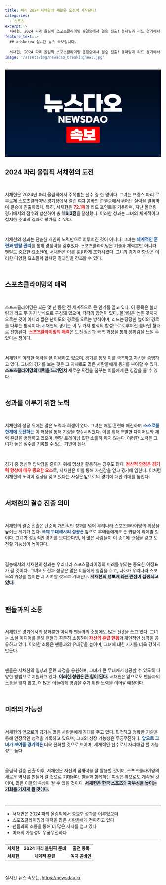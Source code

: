 ```yaml
---
title: 파리 2024 서채현의 새로운 도전이 시작된다!
categories:
  - 스포츠
excerpt: >
  서채현, 2024 파리 올림픽 스포츠클라이밍 준결승에서 결승 진출! 볼더링과 리드 경기에서 합산 116.3점을 기록하며 전격 상승세를 탔습니다. 파리에서의 감동적인 순간을 놓치지 마세요!
feature_text: >
  ## adskorea 실시간 뉴스 속보입니다.

  서채현, 2024 파리 올림픽 스포츠클라이밍 준결승에서 결승 진출! 볼더링과 리드 경기에서 합산 116.3점을 기록하며 전격 상승세를 탔습니다. 파리에서의 감동적인 순간을 놓치지 마세요!
image: '/assets/img/newsdao_breakingnews.jpg'
---
```


<p><img src="/assets/img/newsdao_breakingnews.jpg" alt="adskorea 속보" /></p>

<h2 data-ke-size="size26">2024 파리 올림픽 서채현의 도전</h2>

<p data-ke-size="size16">&nbsp;</p>

<p>서채현은 2024년 파리 올림픽에서 주목받는 선수 중 한 명이다. 그녀는 프랑스 파리 르부르제 스포츠클라이밍 경기장에서 열린 여자 콤바인 준결승에서 뛰어난 실력을 발휘하며 결승에 진출하였다. 특히, 서채현은 <b><span style="color: #ee2323;">72.1점</span></b>의 리드 포인트를 기록하며, 지난 볼더링 경기에서의 점수와 합산하여 총 <b><span style="background-color: #21538527;">116.3점</span></b>을 달성했다. 이러한 성과는 그녀의 체계적이고 철저한 준비의 결과로 평가될 수 있다.</p>

<p data-ke-size="size16">&nbsp;</p>

<p>서채현의 성과는 단순한 개인의 노력만으로 이루어진 것이 아니다. 그녀는 <b><span style="color: #1a5490;">체계적인 훈련과 멘탈 관리</span></b>를 통해 경쟁력을 갖추었다. 스포츠클라이밍은 기술과 체력뿐만 아니라 멘탈도 중요한 요소인데, 서채현은 이를 훌륭하게 조화시켰다. 그녀의 경기력 향상은 이러한 다양한 요소들이 합쳐진 결과임을 강조할 수 있다.</p>

<p data-ke-size="size16">&nbsp;</p>

<h2 data-ke-size="size26">스포츠클라이밍의 매력</h2>

<p data-ke-size="size16">&nbsp;</p>

<p>스포츠클라이밍은 최근 몇 년 동안 전 세계적으로 큰 인기를 끌고 있다. 이 종목은 볼더링과 리드 두 가지 방식으로 구성돼 있으며, 각각의 장점이 있다. 볼더링은 높은 곳까지 오르는 것이 아니라 짧은 난이도의 경로를 오르는 방식이며, 리드는 장장한 높이의 경로를 다루는 방식이다. 서채현의 경기는 이 두 가지 방식의 합성으로 이루어진 콤바인 형태로 진행된다. <b><span style="color: #ee2323;">스포츠클라이밍의 매력</span></b>은 도전 정신과 극복 과정을 통해 성취감을 느낄 수 있다는 점이다.</p>

<p data-ke-size="size16">&nbsp;</p>

<p>서채현은 이러한 매력을 잘 이해하고 있으며, 경기를 통해 이를 극복하고 자신을 증명하고 있다. 그녀의 경기를 보는 것은 그 자체로도 많은 사람들에게 동기를 부여할 수 있다. <b><span style="background-color: #21538527;">스포츠클라이밍의 매력을 느끼면서</span></b> 새로운 도전을 꿈꾸는 이들에게 큰 영감을 줄 수 있다.</p>

<p data-ke-size="size16">&nbsp;</p>

<h2 data-ke-size="size26">성과를 이루기 위한 노력</h2>

<p data-ke-size="size16">&nbsp;</p>

<p>서채현의 성공 뒤에는 많은 노력과 희생이 있다. 그녀는 매일 훈련에 매진하며 <b><span style="color: #1a5490;">스스로를 한계에 도전하는</span></b> 이 과정을 통해 기량을 향상시켜왔다. 이를 위해 특별한 다이어트와 체력 훈련을 병행하고 있으며, 멘탈 트레이닝 또한 소홀히 하지 않는다. 이러한 노력은 그녀가 높은 점수를 기록할 수 있는 기반이 된다.</p>

<p data-ke-size="size16">&nbsp;</p>

<p>경기 중 정신적 압박감을 줄이기 위해 명상을 활용하는 경우도 많다. <b><span style="color: #ee2323;">정신적 안정은 경기력 향상에 매우 중요한 요소</span></b>로, 서채현은 이를 통해 자신감을 얻고 경기에 임한다. 이처럼 서채현의 노력이 결실을 맺고 있다는 사실은 앞으로의 경기에 대한 기대를 높인다.</p>

<p data-ke-size="size16">&nbsp;</p>

<h2 data-ke-size="size26">서채현의 결승 진출 의미</h2>

<p data-ke-size="size16">&nbsp;</p>

<p>서채현의 결승 진출은 단순히 개인적인 성과를 넘어 우리나라 스포츠클라이밍의 위상을 높이는 계기가 된다. <b><span style="color: #1a5490;">국제 무대에서의 성공은</span></b> 앞으로 후배들에게도 큰 귀감이 되어줄 것이다. 그녀가 성공적인 경기를 보여준다면, 더 많은 사람들이 이 종목에 관심을 갖고 도전할 가능성이 높아진다.</p>

<p data-ke-size="size16">&nbsp;</p>

<p>결승에서의 서채현의 성과는 우리나라 스포츠클라이밍의 미래를 밝히는 중요한 이정표가 될 것이다. 그녀의 도전과 성공은 많은 이들에게 영감을 주고, 나아가 우리나라 스포츠의 위상을 높이는 데 기여할 것으로 기대된다. <b><span style="background-color: #21538527;">서채현의 행보에 많은 관심이 집중되고 있다.</span></b></p>

<p data-ke-size="size16">&nbsp;</p>

<h2 data-ke-size="size26">팬들과의 소통</h2>

<p data-ke-size="size16">&nbsp;</p>

<p>서채현은 경기에서의 성과뿐만 아니라 팬들과의 소통에도 많은 신경을 쓰고 있다. 그녀는 소셜 미디어를 통해 팬들과 꾸준히 소통하며 <b><span style="color: #ee2323;">자신의 훈련 현황</span></b>과 개인적인 생각을 공유하고 있다. 이러한 소통은 팬들과의 유대감을 높이며, 그녀에 대한 지지를 더욱 강하게 만든다.</p>

<p data-ke-size="size16">&nbsp;</p>

<p>팬들은 서채현의 일상과 훈련 과정을 응원하며, 그녀가 큰 무대에서 성공할 수 있도록 다양한 방법으로 지원하고 있다. <b><span style="background-color: #21538527;">이러한 성원은 큰 힘이 된다.</span></b> 서채현은 앞으로도 팬들과의 소통을 잊지 않고, 더 많은 이들에게 영감을 주기 위한 노력을 이어갈 예정이다.</p>

<p data-ke-size="size16">&nbsp;</p>

<h2 data-ke-size="size26">미래의 가능성</h2>

<p data-ke-size="size16">&nbsp;</p>

<p>서채현의 앞으로의 경기는 많은 사람들에게 기대를 주고 있다. 민첩하고 정확한 기술을 통해 안정적인 성적을 기록하고 있으며, 그녀의 성장 가능성은 무궁무진하다. <b><span style="color: #1a5490;">앞으로 그녀가 보여줄 경기력은</span></b> 더욱 진화할 것으로 보이며, 세계적인 선수로서 자리매김 할 가능성도 높다.</p>

<p data-ke-size="size16">&nbsp;</p>

<p>올림픽 결승 진출 이후, 서채현은 자신의 잠재력을 잘 활용할 것이며, 스포츠클라이밍의 새로운 역사를 만들어 갈 것으로 기대된다. 팬들과 함께하는 여정은 앞으로도 계속될 것이며, 많은 이들의 우상이 될 수 있을 것이다. <b><span style="background-color: #21538527;">서채현은 한국 스포츠의 자부심을 높이는 기회를 가지게 될 것이다.</span></b></p>

<p data-ke-size="size16">&nbsp;</p>

<hr />

<ul>
    <li>서채현은 2024 파리 올림픽에서 중요한 성과를 이루었으며</li>
    <li>스포츠클라이밍의 매력을 많은 사람들에게 전파하고 있다</li>
    <li>팬들과의 소통을 통해 더 많은 지지를 얻고 있다</li>
    <li>미래의 가능성이 무궁무진하다</li>
</ul>

<hr />

<table>
    <tr>
        <td style="text-align: center; height: 17px;"><b>서채현</b></td>
        <td style="text-align: center; height: 17px;"><b>2024 파리 올림픽 준비</b></td>
        <td style="text-align: center; height: 17px;"><b>출전 종목</b></td>
    </tr>
    <tr>
        <td style="text-align: center; height: 17px;"><b>서채현</b></td>
        <td style="text-align: center; height: 17px;"><b>체계적 훈련</b></td>
        <td style="text-align: center; height: 17px;"><b>여자 콤바인</b></td>
    </tr>
</table>

<p data-ke-size="size16">&nbsp;</p>
실시간 뉴스 속보는, <a href="https://newsdao.kr" rel="dofollow">https://newsdao.kr</a>


